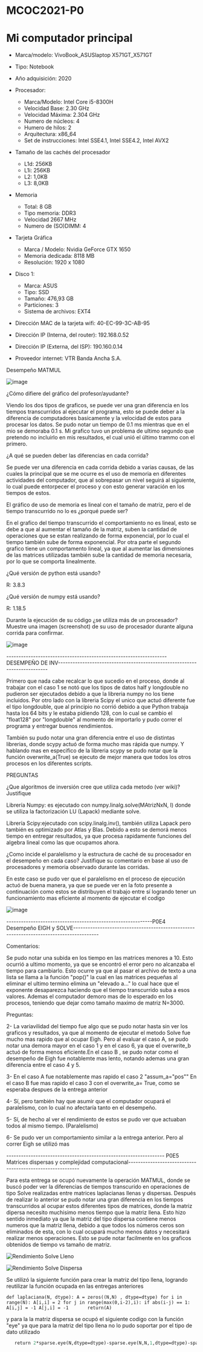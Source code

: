 # MCOC2021-P0

# Mi computador principal

* Marca/modelo: VivoBook_ASUSlaptop X571GT_X571GT
* Tipo: Notebook
* Año adquisición: 2020
* Procesador:
  * Marca/Modelo: Intel Core i5-8300H
  * Velocidad Base: 2.30 GHz
  * Velocidad Máxima: 2.304 GHz
  * Numero de núcleos: 4 
  * Humero de hilos: 2
  * Arquitectura: x86_64
  * Set de instrucciones: Intel SSE4.1, Intel SSE4.2, Intel AVX2
* Tamaño de las cachés del procesador
  * L1d: 256KB
  * L1i: 256KB
  * L2: 1,0KB
  * L3: 8,0KB
* Memoria 
  * Total: 8 GB
  * Tipo memoria: DDR3
  * Velocidad 2667 MHz
  * Numero de (SO)DIMM: 4
* Tarjeta Gráfica
  * Marca / Modelo: Nvidia GeForce GTX 1650
  * Memoria dedicada: 8118 MB
  * Resolución: 1920 x 1080
* Disco 1: 
  * Marca: ASUS
  * Tipo: SSD
  * Tamaño: 476,93 GB
  * Particiones: 3
  * Sistema de archivos: EXT4

  
* Dirección MAC de la tarjeta wifi: 40-EC-99-3C-AB-95 
* Dirección IP (Interna, del router): 192.168.0.52
* Dirección IP (Externa, del ISP): 190.160.0.14
* Proveedor internet: VTR Banda Ancha S.A.


Desempeño MATMUL

![image](https://user-images.githubusercontent.com/88350743/128542058-c9d29886-2e4e-44bb-876e-b860aae41838.png)


¿Cómo difiere del gráfico del profesor/ayudante?

Viendo los dos tipos de graficos, se puede ver una gran diferencia en los tiempos transcurridos al ejecutar el programa, esto se puede deber a la diferencia de computadores basicamente y la velocidad de estos para procesar los datos. Se pudo notar un tiempo de 0.1 ms mientras que en el mio se demoraba 0.1 s. Mi grafico tuvo un problema de ultimo segundo que pretendo no incluirlo en mis resultados, el cual unió el último trammo con el primero.


¿A qué se pueden deber las diferencias en cada corrida?

Se puede ver una diferencia en cada corrida debido a varias causas, de las cuales la principal que se me ocurre es el uso de memoria en diferentes actividades del computador, que al sobrepasar un nivel seguirá al siguiente, lo cual puede entorpecer el proceso y con esto generar varación en los tiempos de estos.


El gráfico de uso de memoria es lineal con el tamaño de matriz, pero el de tiempo transcurrido no lo es ¿porqué puede ser?

En el grafico del tiempo transcurrido el comportamiento no es lineal, esto se debe a que al aumentar el tamaño de la matriz, suben la cantidad de operaciones que se estan realizando de forma exponencial,  por lo cual el tiempo también sube de forma exponencial. Por otra parte el segundo grafico tiene un comportamento lineal, ya que al aumentar las dimensiones de las matrices utilizadas también sube la cantidad de memoria necesaria, por lo que se comporta linealmente.


¿Qué versión de python está usando?

R: 3.8.3

¿Qué versión de numpy está usando?

R: 1.18.5

Durante la ejecución de su código ¿se utiliza más de un procesador? Muestre una imagen (screenshot) de su uso de procesador durante alguna corrida para confirmar.

![image](https://user-images.githubusercontent.com/88350743/128545404-1455afd5-4ecb-40a1-8a64-2dd0b4bf6d6d.png)




------------------------------------------------------------------DESEMPEÑO DE INV--------------------------------------------------------------------------

Primero que nada cabe recalcar lo que sucedio en el proceso, donde al trabajar con el caso 1 se notó que los tipos de datos half y longdouble no pudieron ser ejecutados debido a que la libreria numpy no los tiene incluidos. Por otro lado con la libreria Scipy el unico que actuó diferente fue el tipo longdouble, que al principio no corrió debido a que Python trabaja hasta los 64 bits y le estaba pidiendo 128, con lo cual se cambio el "float128" por "longdouble" al momento de importarlo y pudo correr el programa y entregar buenos rendimientos. 

También su pudo notar una gran diferencia entre el uso de distintas librerias, donde scypy actuó de forma mucho mas rápida que numpy. Y hablando mas en especifico de la libreria scypy se pudo notar que la función overwrite_a(True) se ejecuto de mejor manera que todos los otros procesos en los diferentes scripts.



PREGUNTAS

¿Que algoritmos de inversión cree que utiliza cada metodo (ver wiki)? Justifique

Librería Numpy: es ejecutado con numpy.linalg.solve(MAtrizNxN, I) donde se utiliza la factorización LU (Lapack) mediante solve. 

Librería Scipy:ejecutado con scipy.linalg.inv(), también utiliza Lapack pero  también es optimizado por Atlas y Blas. Debido a esto se demorá menos tiempo en entregar resultados, ya que procesa rapidamente funciones del algebra lineal como las que ocupamos ahora. 



¿Como incide el paralelismo y la estructura de caché de su procesador en el desempeño en cada caso? Justifique su comentario en base al uso de procesadores y memoria observado durante las corridas. 

En este caso se pudo ver que el paralelismo en el proceso de ejecución actuó de buena manera, ya que se puede ver en la foto presente a continuación como estos se distribuyen el trabajo entre sí logrando tener un funcionamiento mas eficiente al momento de ejecutar el codigo


![image](https://user-images.githubusercontent.com/88350743/129986842-129a16fb-cd54-44e0-a5a2-507f26b87847.png)

------------------------------------------------------------P0E4    Desempeño EIGH y SOLVE----------------------------------------------------------------------------------------


Comentarios: 

Se pudo notar una subida en los tiempo en las matrices menores a 10. Esto ocurrió a ultimo momento, ya que se encontró el error pero no alcanzaba el tiempo para cambiarlo. Esto ocurre ya que al pasar el archivo de texto a una lista se llama a la función "pop()" la cual en las matrices pequeñas al eliminar el ultimo termino elimina un "elevado a..." lo cual hace que el exponente desaparezca haciendo que el tiempo transcurrido suba a esos valores. Ademas el computador demoro mas de lo esperado en los procesos, teniendo que dejar como tamaño maximo de matriz N=3000.



Preguntas:


2- La variavilidad del tiempo fue algo que se pudo notar hasta sin ver los graficos y resultados, ya que al momento de ejecutar el metodo Solve fue mucho mas rapido que al ocupar Eigh. 
Pero al evaluar el caso A, se pudo notar una demora mayor en el caso 1 y en el caso 6, ya que el overwrite_b actuó de forma menos eficiente.En el caso B , se pudo notar como el desempeño de Eigh fue notablemte mas lento, notando ademas una gran diferencia entre el caso 4 y 5.

3-  En el caso A fue notablemente mas rapido el caso 2 "assum_a="pos""
     En el caso B fue mas rapido el caso 3 con el overwrite_a= True, como se esperaba despues de la entrega anterior
     
     
4- Sí, pero también hay que asumir que el computador ocupará el paralelismo, con lo cual no afectaría tanto en el desempeño.

5- Sí, de hecho al ver el rendimiento de estos se pudo ver que actuaban todos al mismo tiempo. (Paralelismo)

6- Se pudo ver un comportamiento similar a la entrega anterior. Pero al correr Eigh se utilizó mas

----------------------------------------------------------------- P0E5 Matrices dispersas y complejidad computacional----------------------------------------------------------

Para esta entrega se ocupó nuevamente la operación MATMUL, donde se buscó poder ver la diferencias de tiempos transcurido en operaciones de tipo Solve realizadas entre matrices laplacianas llenas y dispersas. Después de realizar lo anterior se pudo notar una gran diferencia en los tiempos transcurridos al ocupar estos diferentes tipos de matrices, donde la matriz dipersa necesito muchisimo menos tiempo que la matriz llena. Esto hizo sentido inmediato ya que la matriz del tipo dispersa contiene menos numeros que la matriz llena, debido a que todos los números ceros son eliminados de esta, con lo cual ocupará mucho menos datos y necesitará realizar menos operaciones. Esto se pude notar facilmente en los graficos obtenidos de tiempo vs tamaño de matriz.

![Rendimiento Solve Lleno](https://user-images.githubusercontent.com/88350743/131203445-c6ef3f0c-75aa-4e3b-8072-bef5b08e266f.jpg)

![Rendimiento Solve Dispersa](https://user-images.githubusercontent.com/88350743/131203458-f6741b1b-a82a-4843-9e88-163c51a82350.jpg)

Se utilizó la siguiente función para crear la matriz del tipo llena, logrando reutilizar la función ocupada en las entregas anteriores

``def laplaciana(N, dtype):
     A = zeros((N,N) , dtype=dtype)
     for i in range(N):
         A[i,i] = 2
         for j in range(max(0,i-2),i):
             if abs(i-j) == 1:
                 A[i,j] = -1
                 A[j,i] = -1      
     return(A)``
     
y para la  la matriz dispersa se ocupó el siguiente codigo con la función "eye" ya que para la matriz del tipo llena no lo pudo soportar por el tipo de dato utilizado  


 ```def laplaciana_dispersa(N, dtype):
    return 2*sparse.eye(N,dtype=dtype)-sparse.eye(N,N,1,dtype=dtype)-sparse.eye(N,N,-1,dtype=dtype) ```   






